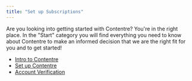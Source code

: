 ```yaml
---
title: "Set up Subscriptions"
---
```


Are you looking into getting started with Contentre? You're in the right place. In the "Start" category you will find everything you need to know about Contentre to make an informed decision that we are the right fit for you and to get started!

- [Intro to Contentre](#)
- [Set up Contentre](#)
- [Account Verification](#)
